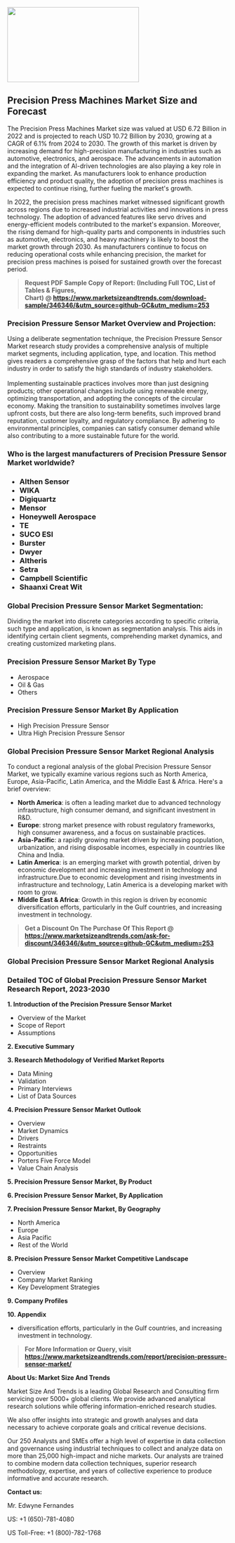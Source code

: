 <p><img class="alignnone size-medium wp-image-20088" src="https://ffe5etoiles.com/wp-content/uploads/2024/12/MST1-300x171.png" alt="" width="300" height="171" /></p><h2>Precision Press Machines Market Size and Forecast</h2><p>The Precision Press Machines Market size was valued at USD 6.72 Billion in 2022 and is projected to reach USD 10.72 Billion by 2030, growing at a CAGR of 6.1% from 2024 to 2030. The growth of this market is driven by increasing demand for high-precision manufacturing in industries such as automotive, electronics, and aerospace. The advancements in automation and the integration of AI-driven technologies are also playing a key role in expanding the market. As manufacturers look to enhance production efficiency and product quality, the adoption of precision press machines is expected to continue rising, further fueling the market's growth. </p><p>In 2022, the precision press machines market witnessed significant growth across regions due to increased industrial activities and innovations in press technology. The adoption of advanced features like servo drives and energy-efficient models contributed to the market's expansion. Moreover, the rising demand for high-quality parts and components in industries such as automotive, electronics, and heavy machinery is likely to boost the market growth through 2030. As manufacturers continue to focus on reducing operational costs while enhancing precision, the market for precision press machines is poised for sustained growth over the forecast period.</p></p><blockquote id="" class=""><strong>Request PDF Sample Copy of Report: (Including Full TOC, List of Tables &amp; Figures, Chart)&nbsp;@&nbsp;<strong><a href="https://www.marketsizeandtrends.com/download-sample/346346/&utm_source=github-GC&utm_medium=253" target="_blank">https://www.marketsizeandtrends.com/download-sample/346346/&utm_source=github-GC&utm_medium=253</a></strong></strong></blockquote><h3 id="" class="">Precision Pressure Sensor Market&nbsp;Overview and Projection:</h3><p id="" class="">Using a deliberate segmentation technique, the Precision Pressure Sensor Market research study provides a comprehensive analysis of multiple market segments, including application, type, and location. This method gives readers a comprehensive grasp of the factors that help and hurt each industry in order to satisfy the high standards of industry stakeholders. <br /> <br />Implementing sustainable practices involves more than just designing products; other operational changes include using renewable energy, optimizing transportation, and adopting the concepts of the circular economy. Making the transition to sustainability sometimes involves large upfront costs, but there are also long-term benefits, such improved brand reputation, customer loyalty, and regulatory compliance. By adhering to environmental principles, companies can satisfy consumer demand while also contributing to a more sustainable future for the world.</p><h3 id="" class="">Who is the largest manufacturers of&nbsp;Precision Pressure Sensor Market worldwide?</h3><h3 class=""><p><ul><li>Althen Sensor </li><li> WIKA </li><li> Digiquartz </li><li> Mensor </li><li> Honeywell Aerospace </li><li> TE </li><li> SUCO ESI </li><li> Burster </li><li> Dwyer </li><li> Altheris </li><li> Setra </li><li> Campbell Scientific </li><li> Shaanxi Creat Wit</li></ul></p></h3><h3 id="" class="">Global&nbsp;Precision Pressure Sensor Market Segmentation:</h3><p id="" class="">Dividing the market into discrete categories according to specific criteria, such type and application, is known as segmentation analysis. This aids in identifying certain client segments, comprehending market dynamics, and creating customized marketing plans.</p><h3 id="" class="">Precision Pressure Sensor Market&nbsp;By Type</h3><p><p><ul><li>Aerospace</li><li> Oil & Gas</li><li> Others</p></li></ul></p></p><h3 id="" class="">Precision Pressure Sensor Market&nbsp;By Application</h3><p class=""><p><ul><li>High Precision Pressure Sensor</li><li> Ultra High Precision Pressure Sensor</li></ul></p></p><h3 id="" class="">Global Precision Pressure Sensor Market Regional Analysis</h3><p id="" class="">To conduct a regional analysis of the global Precision Pressure Sensor Market, we typically examine various regions such as North America, Europe, Asia-Pacific, Latin America, and the Middle East &amp; Africa. Here's a brief overview:</p><ul><li><strong>North America</strong>: is often a leading market due to advanced technology infrastructure, high consumer demand, and significant investment in R&amp;D.</li><li><strong>Europe</strong>: strong market presence with robust regulatory frameworks, high consumer awareness, and a focus on sustainable practices.</li><li><strong>Asia-Pacific</strong>: a rapidly growing market driven by increasing population, urbanization, and rising disposable incomes, especially in countries like China and India.</li><li><strong>Latin America</strong>: is an emerging market with growth potential, driven by economic development and increasing investment in technology and infrastructure.Due to economic development and rising investments in infrastructure and technology, Latin America is a developing market with room to grow.</li><li><strong>Middle East &amp; Africa</strong>: Growth in this region is driven by economic diversification efforts, particularly in the Gulf countries, and increasing investment in technology.</li></ul><blockquote id="" class=""><strong>Get a Discount On The Purchase Of This Report @ <strong><a href="https://www.marketsizeandtrends.com/ask-for-discount/346346/&utm_source=github-GC&utm_medium=253" target="_blank">https://www.marketsizeandtrends.com/ask-for-discount/346346/&utm_source=github-GC&utm_medium=253</a></strong></strong></blockquote><h3 id="" class="">Global Precision Pressure Sensor Market Regional Analysis</h3><h3 id="" class="">Detailed TOC of Global Precision Pressure Sensor Market Research Report, 2023-2030</h3><p id="" class=""><strong>1. Introduction of the Precision Pressure Sensor Market</strong></p><ul><li>Overview of the Market</li><li>Scope of Report</li><li>Assumptions</li></ul><p id="" class=""><strong>2. Executive Summary</strong></p><p id="" class=""><strong>3. Research Methodology of Verified Market Reports</strong></p><ul><li>Data Mining</li><li>Validation</li><li>Primary Interviews</li><li>List of Data Sources</li></ul><p id="" class=""><strong>4. Precision Pressure Sensor Market Outlook</strong></p><ul><li>Overview</li><li>Market Dynamics</li><li>Drivers</li><li>Restraints</li><li>Opportunities</li><li>Porters Five Force Model</li><li>Value Chain Analysis</li></ul><p id="" class=""><strong>5. Precision Pressure Sensor Market, By Product</strong></p><p id="" class=""><strong>6. Precision Pressure Sensor Market, By Application</strong></p><p id="" class=""><strong>7. Precision Pressure Sensor Market, By Geography</strong></p><ul><li>North America</li><li>Europe</li><li>Asia Pacific</li><li>Rest of the World</li></ul><p id="" class=""><strong>8. Precision Pressure Sensor Market Competitive Landscape</strong></p><ul><li>Overview</li><li>Company Market Ranking</li><li>Key Development Strategies</li></ul><p id="" class=""><strong>9. Company Profiles</strong></p><p id="" class=""><strong>10. Appendix</strong></p><ul><li>diversification efforts, particularly in the Gulf countries, and increasing investment in technology.</li></ul><blockquote id="" class=""><strong>For More Information or Query, visit <strong><strong><a href="https://www.marketsizeandtrends.com/report/precision-pressure-sensor-market/" target="_blank">https://www.marketsizeandtrends.com/report/precision-pressure-sensor-market/</a></strong></strong></strong></blockquote><p id="" class=""><strong>About Us: Market Size And Trends</strong></p><p id="" class="">Market Size And Trends is a leading Global Research and Consulting firm servicing over 5000+ global clients. We provide advanced analytical research solutions while offering information-enriched research studies.</p><p id="" class="">We also offer insights into strategic and growth analyses and data necessary to achieve corporate goals and critical revenue decisions.</p><p id="" class="">Our 250 Analysts and SMEs offer a high level of expertise in data collection and governance using industrial techniques to collect and analyze data on more than 25,000 high-impact and niche markets. Our analysts are trained to combine modern data collection techniques, superior research methodology, expertise, and years of collective experience to produce informative and accurate research.</p><p id="" class=""><strong>Contact us:</strong></p><p id="" class="">Mr. Edwyne Fernandes</p><p id="" class="">US: +1 (650)-781-4080</p><p id="" class="">US Toll-Free: +1 (800)-782-1768</p>
